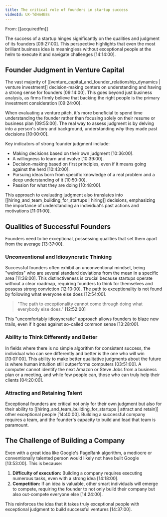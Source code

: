 ```yaml
---
title: The critical role of founders in startup success
videoId: UX-TdHm4E8s
---
```


From: [[acquiredfm]] <br/> 

The success of a startup hinges significantly on the qualities and judgment of its founders <a class="yt-timestamp" data-t="09:27:00">[09:27:00]</a>. This perspective highlights that even the most brilliant business idea is meaningless without exceptional people at the helm to execute it and navigate challenges <a class="yt-timestamp" data-t="14:14:00">[14:14:00]</a>.

## Founder Judgment in Venture Capital
The vast majority of [[venture_capital_and_founder_relationship_dynamics | venture investment]] decision-making centers on understanding and having a strong sense for founders <a class="yt-timestamp" data-t="09:14:00">[09:14:00]</a>. This goes beyond just business analysis, as firms firmly believe that backing the right people is the primary investment consideration <a class="yt-timestamp" data-t="09:24:00">[09:24:00]</a>.

When evaluating a venture pitch, it's more beneficial to spend time understanding the founder rather than focusing solely on their resume or business plan <a class="yt-timestamp" data-t="09:55:00">[09:55:00]</a>. The real way to assess judgment is by delving into a person's story and background, understanding *why* they made past decisions <a class="yt-timestamp" data-t="10:00:00">[10:00:00]</a>.

Key indicators of strong founder judgment include:
*   Making decisions based on their own judgment <a class="yt-timestamp" data-t="10:36:00">[10:36:00]</a>.
*   A willingness to learn and evolve <a class="yt-timestamp" data-t="10:39:00">[10:39:00]</a>.
*   Decision-making based on first principles, even if it means going against the herd <a class="yt-timestamp" data-t="10:43:00">[10:43:00]</a>.
*   Pursuing ideas born from specific knowledge of a real problem and a deep understanding of it <a class="yt-timestamp" data-t="10:50:00">[10:50:00]</a>.
*   Passion for what they are doing <a class="yt-timestamp" data-t="10:48:00">[10:48:00]</a>.

This approach to evaluating judgment also translates into [[hiring_and_team_building_for_startups | hiring]] decisions, emphasizing the importance of understanding an individual's past actions and motivations <a class="yt-timestamp" data-t="11:01:00">[11:01:00]</a>.

## Qualities of Successful Founders
Founders need to be exceptional, possessing qualities that set them apart from the average <a class="yt-timestamp" data-t="13:37:00">[13:37:00]</a>.

### Unconventional and Idiosyncratic Thinking
Successful founders often exhibit an unconventional mindset, being "weirdos" who are several standard deviations from the mean in a specific area <a class="yt-timestamp" data-t="11:36:00">[11:36:00]</a>. This distinctiveness is crucial because startups operate without a clear roadmap, requiring founders to think for themselves and possess strong conviction <a class="yt-timestamp" data-t="12:10:00">[12:10:00]</a>. The path to exceptionality is not found by following what everyone else does <a class="yt-timestamp" data-t="12:54:00">[12:54:00]</a>.

> "The path to exceptionality cannot come through doing what everybody else does." <a class="yt-timestamp" data-t="12:52:00">[12:52:00]</a>

This "uncomfortably idiosyncratic" approach allows founders to blaze new trails, even if it goes against so-called common sense <a class="yt-timestamp" data-t="13:28:00">[13:28:00]</a>.

### Ability to Think Differently and Better
In fields where there is no simple algorithm for consistent success, the individual who can see differently and better is the one who will win <a class="yt-timestamp" data-t="13:07:00">[13:07:00]</a>. This ability to make better qualitative judgments about the future is where human intuition still outperforms computers <a class="yt-timestamp" data-t="03:51:00">[03:51:00]</a>. A computer cannot identify the next Amazon or Steve Jobs from a business plan or a meeting, and while few people can, those who can truly help their clients <a class="yt-timestamp" data-t="04:20:00">[04:20:00]</a>.

### Attracting and Retaining Talent
Exceptional founders are critical not only for their own judgment but also for their ability to [[hiring_and_team_building_for_startups | attract and retain]] other exceptional people <a class="yt-timestamp" data-t="14:40:00">[14:40:00]</a>. Building a successful company requires a team, and the founder's capacity to build and lead that team is paramount.

## The Challenge of Building a Company
Even with a great idea like Google's PageRank algorithm, a mediocre or conventionally talented person would likely not have built Google <a class="yt-timestamp" data-t="13:53:00">[13:53:00]</a>. This is because:
1.  **Difficulty of execution:** Building a company requires executing numerous tasks, even with a strong idea <a class="yt-timestamp" data-t="14:18:00">[14:18:00]</a>.
2.  **Competition:** If an idea is valuable, other smart individuals will emerge to compete, requiring the founder to not only build their company but also out-compete everyone else <a class="yt-timestamp" data-t="14:24:00">[14:24:00]</a>.

This reinforces the idea that it takes truly exceptional people with exceptional judgment to build successful ventures <a class="yt-timestamp" data-t="14:37:00">[14:37:00]</a>.